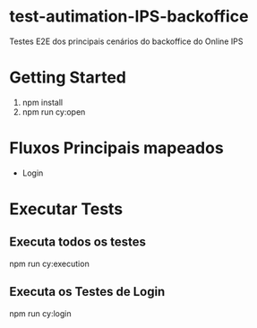 # test-autimation-IPS-backoffice
Testes E2E dos principais cenários do backoffice do Online IPS

# Getting Started
1. npm install
2. npm run cy:open

# Fluxos Principais mapeados
- Login
# Executar Tests
## Executa todos os testes
npm run cy:execution

## Executa os Testes de Login
npm run cy:login
